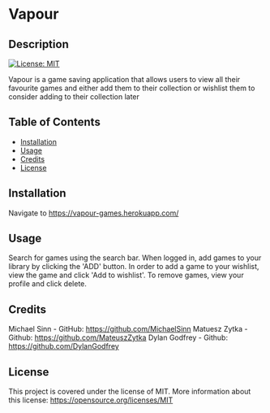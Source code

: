 # Vapour

## Description

[![License: MIT](https://img.shields.io/badge/License-MIT-yellow.svg)](https://opensource.org/licenses/MIT)

Vapour is a game saving application that allows users to view all their favourite games and either add them to their collection or wishlist them to consider adding to their collection later

## Table of Contents

- [Installation](#installation)
- [Usage](#usage)
- [Credits](#credits)
- [License](#license)

## Installation

Navigate to https://vapour-games.herokuapp.com/

## Usage

Search for games using the search bar. When logged in, add games to your library by clicking the 'ADD' button. In order to add a game to your wishlist, view the game and click 'Add to wishlist'.
To remove games, view your profile and click delete.

## Credits

Michael Sinn - GitHub: https://github.com/MichaelSinn
Matuesz Zytka - Github: https://github.com/MateuszZytka
Dylan Godfrey - Github: https://github.com/DylanGodfrey

## License

This project is covered under the license of MIT. More information about this
license: https://opensource.org/licenses/MIT
